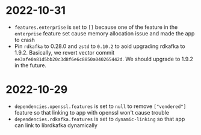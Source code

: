 # 2022-10-31
* `features.enterprise` is set to `[]` because one of the feature in the `enterprise` feature set cause memory allocation issue and made the app to crash
* Pin `rdkafka` to 0.28.0 and `zstd` to `0.10.2` to aoid upgrading rdkafka to 1.9.2. Basically, we revert vector commit `ee3afe0a81d5bb20c3d8f6e6c8850a040265442d`. We should upgrade to 1.9.2 in the future. 

# 2022-10-29
* `dependencies.openssl.features` is set to `null` to remove `["vendered"]` feature so that linking to app with openssl won't cause trouble
* `dependencies.rdkafka.features` is set to `dynamic-linking` so that app can link to librdkafka dynamically